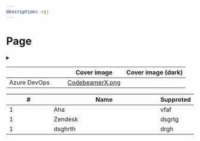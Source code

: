 ```yaml
---
description: sgj
---
```


# Page

<details>

<summary></summary>



</details>

<table data-view="cards"><thead><tr><th align="center"></th><th data-hidden data-type="image"></th><th data-hidden data-card-target data-type="content-ref"></th><th data-hidden data-card-cover data-type="image">Cover image</th><th data-hidden data-type="image">Cover image (dark)</th></tr></thead><tbody><tr><td align="center">Azure DevOps</td><td></td><td></td><td data-object-fit="contain"><a href=".gitbook/assets/CodebeamerX.png">CodebeamerX.png</a></td><td></td></tr></tbody></table>

<table data-full-width="true"><thead><tr><th width="165.99993896484375" data-type="number">#</th><th width="407.666748046875">Name</th><th>Supproted</th></tr></thead><tbody><tr><td>1</td><td>Aha</td><td>vfaf</td></tr><tr><td>1</td><td>Zendesk</td><td>dsgrtg</td></tr><tr><td>1</td><td>dsghrth</td><td>drgh</td></tr></tbody></table>


